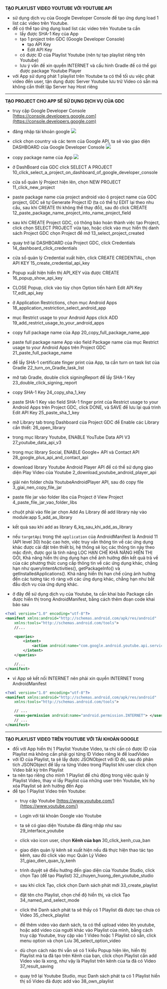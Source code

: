 __TẠO PLAYLIST VIDEO YOUTUBE VỚI YOUTUBE API__

- sử dụng dịch vụ của Google Developer Console để tạo ứng dụng load 1 list các video trên Youtube.
- để có thể tạo ứng dụng load list các video trên Youtube ta cần
	- lấy được SHA-1 Key của App
	- tạo 1 project trên GDC (Google Developer Console)
		- tạo API Key
		- Edit API Key
	- có được ID của Playlist Youtube (nên tự tạo playlist riêng trên Youtube)
	- lưu ý vấn đề xin quyền INTERNET và cấu hình Gradle để có thể gọi được package Youtube Player
- với App sử dụng phát 1 playlist trên Youtube ta có thể tối ưu việc phát video đến user, tận dụng được Server Youtube lưu trữ Video có sẵn mà không cần thiết lập Server hay Host riêng

___

__TẠO PROJECT CHO APP SẼ SỬ DỤNG DỊCH VỤ CỦA GDC__

- truy cập Google Developer Console [https://console.developers.google.com](https://console.developers.google.com)
- đăng nhập tài khoản google
<img src="/7_login_google.png"> <br/>

- click chọn country và các term của Google API, ta sẽ vào giao diện DASHBOARD của Google Developer Console
<img src="/8_check_terms.png"> <br/>

- copy package name của App
<img src="/9_copy_package_name_app.png"> <br/>

- ở DashBoard của GDC click SELECT A PROJECT
10_click_select_a_project_on_dashboard_of_google_developer_console

- cửa sổ quản lý Project hiện lên, chọn NEW PROJECT
11_click_new_project

- paste package name của project android vào ô project name của GDC project, GDC sẽ tự Generate Project ID (ta có thể tự EDIT lại theo nhu cầu, sau khi CREATE thì không thể thay đổi), sau đó click CREATE
12_paste_package_name_project_into_name_project_field

- sau khi CREATE Project GDC, có thông báo hoàn thành việc tạo Project, click chọn SELECT PROJECT vừa tạo, hoặc click vào mục hiển thị danh sách Project GDC chọn Project để mở
13_select_project_created

- quay trở lại DASHBOARD của Project GDC, click Credentials
14_dashboard_click_credentials

- cửa sổ quản lý Credential xuất hiện, click CREATE CREDENTIAL, chọn API KEY
15_create_credential_api_key

- Popup xuất hiện hiển thị API_KEY vừa được CREATE
16_popup_show_api_key

- CLOSE Popup, click vào tùy chọn Option tiến hành Edit API Key
17_edit_api_key

- ở Application Restrictions, chọn mục Android Apps
18_application_restriction_select_android_app

- mục Restrict usage to your Android Apps click ADD
19_add_restrict_usage_to_your_android_apps

- copy full package name của App
20_copy_full_package_name_app

- paste full package name App vào field Package name của mục Restrict usage to your Android Apps trên Project GDC
21_paste_full_package_name

- để lấy SHA-1 certificate finger print của App, ta cần turn on task list của Gradle
22_turn_on_Gradle_task_list

- mở tab Gradle, double click signingReport để lấy SHA-1 Key
23_double_click_signing_report

- copy SHA-1 Key
24_copy_sha_1_key

- paste SHA-1 Key vào field SHA-1 finger print của Restrict usage to your Android Apps trên Project GDC, click DONE, và SAVE để lưu lại quá trình Edit API Key
25_paste_sha_1_key

- mở Library tab trong Dashboard của Project GDC để Enable các Library cần thiết:
26_open_library

- trong mục library Youtube, ENABLE YouTube Data API V3
27_youtube_data_api_v3

- trong mục library Social, ENABLE Google+ API và Contact API
28_google_plus_api_and_contact_api

- download library Youtube Android Player API để có thể sử dụng giao diện Play Video của Youtube
2_download_youtube_android_player_api

- giải nén folder chứa YoutubeAndroidPlayer API, sau đó copy file
3_giai_nen_copy_file_jar

- paste file jar vào folder libs của Project ở View Project
4_paste_file_jar_vao_folder_libs

- chuột phải vào file jar chọn Add As Library để add library này vào module:app
5_add_as_library

- kết quả sau khi add as library
6_kq_sau_khi_add_as_library

- nếu ``targetApi`` trong thẻ ``application`` của AndroidManifest là Android 11 (API level 30) hoặc cao hơn, việc truy vấn thông tin về các ứng dụng khác được cài đặt trên thiết bị, hệ thống sẽ lọc các thông tin này theo mặc định, được gọi là tính năng LỌC HẠN CHẾ KHẢ NĂNG HIỂN THỊ GÓI, Khả năng hiển thị ứng dụng hạn chế ảnh hưởng đến kết quả trả về của các phương thức cung cấp thông tin về các ứng dụng khác, chẳng hạn như queryIntentActivities(), getPackageInfo() và getInstalledApplications(). Khả năng hiển thị hạn chế cũng ảnh hưởng đến các tương tác rõ ràng với các ứng dụng khác, chẳng hạn như bắt đầu dịch vụ của ứng dụng khác.
- ở đây để sử dụng dịch vụ của Youtube, ta cần khai báo Package cần được hiển thị trong AndroidManifest, bằng cách thêm đoạn code khai báo sau
```xml
<?xml version="1.0" encoding="utf-8"?>
<manifest xmlns:android="http://schemas.android.com/apk/res/android"
    xmlns:tools="http://schemas.android.com/tools">
    //...

    <queries>
        <intent>
            <action android:name="com.google.android.youtube.api.service.START" />
        </intent>
    </queries>

    //...
</manifest>
```

- vì App sẽ kết nối INTERNET nên phải xin quyền INTERNET trong AndroidManifest
```xml
<?xml version="1.0" encoding="utf-8"?>
<manifest xmlns:android="http://schemas.android.com/apk/res/android"
    xmlns:tools="http://schemas.android.com/tools">

    // ...
    <uses-permission android:name="android.permission.INTERNET"> </uses-permission>
    // ...
</manifest>
```

___

__TẠO PLAYLIST VIDEO TRÊN YOUTUBE VỚI TÀI KHOẢN GOOGLE__

- đối với App hiển thị 1 Playlist Youtube Video, ta chỉ cần có được ID của Playlist mà không cần phải gọi từng ID Video riêng lẻ để loadVideo
- với ID của Playlist, ta sẽ lấy được JSONObject với ID đó, sau đó phân tích JSONObject để lấy ra từng Video trong Playlist khi user click chọn Video bất kỳ trên Playlist
- ta nên tạo riêng cho mình 1 Playlist để chủ động trong việc quản lý Playlist Video, thay vì lấy Playlist của những user trên Youtube, khi họ xóa Playlist sẽ ảnh hưởng đến App
- để tạo 1 Playlist Video trên Youtube:
    - truy cập Youtube [https://www.youtube.com/](https://www.youtube.com/)
    - Login với tài khoản Google vào Youtube
    - ta sẽ có giao diện Youtube đã đăng nhập như sau
    29_interface_youtube

    - click vào icon user, chọn __Kênh của bạn__
    30_click_kenh_cua_ban

    - giao diện quản lý kênh sẽ xuất hiện nếu đã thực hiện thao tác tạo kênh, sau đó click vào mục Quản Lý Video
    31_giao_dien_quan_ly_kenh

    - trình duyệt sẽ điều hướng đến giao diện của Youtube Studio, click chọn Tạo (để tạo Playlist)
    32_chuyen_huong_den_youtube_studio

    - sau khi click Tạo, click chọn Danh sách phát mới
    33_create_playlist

    - đặt tên cho Playlist, chọn chế độ hiển thị, và click Tạo
    34_named_and_select_mode

    - click thẻ Danh sách phát ta sẽ thấy có 1 Playlist đã được tạo chưa có Video
    35_check_playlist

    - để thêm video vào danh sách, ta có thể upload video lên youtube, hoặc add video của người khác vào Playlist của mình, bằng cách truy cập Youtube, truy cập vào 1 Video hoặc 1 Playlist có sẵn, click menu option và chọn Lưu
    36_select_option_video

    - dù chọn cách nào thì vẫn sẽ có 1 kiểu Popup hiện lên, hiển thị Playlist mà ta đã tạo trên Kênh của bạn, click chọn Playlist cần add Video vào là xong, như vậy là Playlist trên kênh của ta đã có Video
    37_result_saving

    - quay trở lại Youtube Studio, mục Danh sách phát ta có 1 Playlist hiển thị số Video đã được add vào
    38_own_playlist
